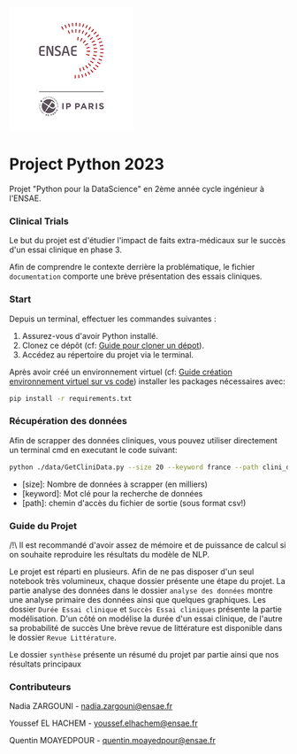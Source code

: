 ![](images/ensae_logo.png)


# Project Python 2023

Projet "Python pour la DataScience" en 2ème année cycle ingénieur à l'ENSAE. 

### Clinical Trials

Le but du projet est d'étudier l'impact de faits extra-médicaux sur le succès d'un essai clinique en phase 3.

Afin de comprendre le contexte derrière la problématique, le fichier ``documentation`` comporte une brève présentation des essais cliniques.

### Start
Depuis un terminal, effectuer les commandes suivantes :

1. Assurez-vous d'avoir Python installé.
2. Clonez ce dépôt (cf: [Guide pour cloner un dépot](https://docs.github.com/fr/repositories/creating-and-managing-repositories/cloning-a-repository)).
3. Accédez au répertoire du projet via le terminal.

Après avoir créé un environnement virtuel (cf: [Guide création environnement virtuel sur vs code](https://code.visualstudio.com/docs/python/environments)) installer les packages nécessaires avec:

```bash
pip install -r requirements.txt
```

### Récupération des données

Afin de scrapper des données cliniques, vous pouvez utiliser directement un terminal cmd en executant le code suivant:
```bash
python ./data/GetCliniData.py --size 20 --keyword france --path clini_data.csv
```

- [size]: Nombre de données à scrapper (en milliers)
- [keyword]: Mot clé pour la recherche de données
- [path]: chemin d'accès du fichier de sortie (sous format csv!) 

### Guide du Projet

/!\ Il est recommandé d'avoir assez de mémoire et de puissance de calcul si on souhaite reproduire les résultats du modèle de NLP.

Le projet est réparti en plusieurs. Afin de ne pas disposer d'un seul notebook très volumineux, chaque dossier présente une étape du projet. La partie analyse des données dans le dossier ``analyse des données`` montre une analyse primaire des données ainsi que quelques graphiques. Les dossier ``Durée Essai clinique`` et ``Succès Essai cliniques`` présente la partie modélisation. D'un côté on modélise la durée d'un essai clinique, de l'autre sa probabilité de succès Une brève revue de littérature est disponible dans le dossier ``Revue Littérature``.

Le dossier ``synthèse`` présente un résumé du projet par partie ainsi que nos résultats principaux

### Contributeurs

Nadia ZARGOUNI - nadia.zargouni@ensae.fr

Youssef EL HACHEM - youssef.elhachem@ensae.fr

Quentin MOAYEDPOUR - quentin.moayedpour@ensae.fr